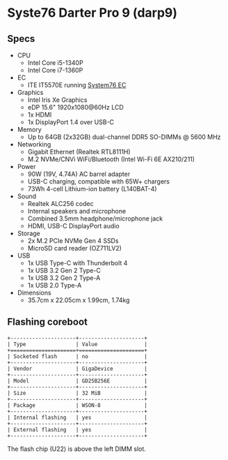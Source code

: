 # Syste76 Darter Pro 9 (darp9)

## Specs

- CPU
  - Intel Core i5-1340P
  - Intel Core i7-1360P
- EC
  - ITE IT5570E running [System76 EC](https://github.com/system76/ec)
- Graphics
  - Intel Iris Xe Graphics
  - eDP 15.6" 1920x1080@60Hz LCD
  - 1x HDMI
  - 1x DisplayPort 1.4 over USB-C
- Memory
  - Up to 64GB (2x32GB) dual-channel DDR5 SO-DIMMs @ 5600 MHz
- Networking
  - Gigabit Ethernet (Realtek RTL8111H)
  - M.2 NVMe/CNVi WiFi/Bluetooth (Intel Wi-Fi 6E AX210/211)
- Power
  - 90W (19V, 4.74A) AC barrel adapter
  - USB-C charging, compatible with 65W+ chargers
  - 73Wh 4-cell Lithium-ion battery (L140BAT-4)
- Sound
  - Realtek ALC256 codec
  - Internal speakers and microphone
  - Combined 3.5mm headphone/microphone jack
  - HDMI, USB-C DisplayPort audio
- Storage
  - 2x M.2 PCIe NVMe Gen 4 SSDs
  - MicroSD card reader (OZ711LV2)
- USB
  - 1x USB Type-C with Thunderbolt 4
  - 1x USB 3.2 Gen 2 Type-C
  - 1x USB 3.2 Gen 2 Type-A
  - 1x USB 2.0 Type-A
- Dimensions
  - 35.7cm x 22.05cm x 1.99cm, 1.74kg

## Flashing coreboot

```{eval-rst}
+---------------------+---------------------+
| Type                | Value               |
+=====================+=====================+
| Socketed flash      | no                  |
+---------------------+---------------------+
| Vendor              | GigaDevice          |
+---------------------+---------------------+
| Model               | GD25B256E           |
+---------------------+---------------------+
| Size                | 32 MiB              |
+---------------------+---------------------+
| Package             | WSON-8              |
+---------------------+---------------------+
| Internal flashing   | yes                 |
+---------------------+---------------------+
| External flashing   | yes                 |
+---------------------+---------------------+
```

The flash chip (U22) is above the left DIMM slot.

